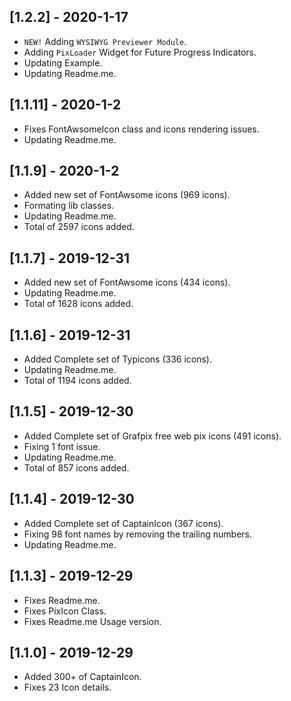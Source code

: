 ## [1.2.2] - 2020-1-17

* `NEW!` Adding `WYSIWYG Previewer Module`.
* Adding `PixLoader` Widget for Future Progress Indicators.
* Updating Example.
* Updating Readme.me.

## [1.1.11] - 2020-1-2

* Fixes FontAwsomeIcon class and icons rendering issues.
* Updating Readme.me.

## [1.1.9] - 2020-1-2

* Added new set of FontAwsome icons (969 icons).
* Formating lib classes.
* Updating Readme.me.
* Total of 2597 icons added.

## [1.1.7] - 2019-12-31

* Added new set of FontAwsome icons (434 icons).
* Updating Readme.me.
* Total of 1628 icons added.

## [1.1.6] - 2019-12-31

* Added Complete set of Typicons (336 icons).
* Updating Readme.me.
* Total of 1194 icons added.

## [1.1.5] - 2019-12-30

* Added Complete set of Grafpix free web pix icons (491 icons).
* Fixing 1 font issue.
* Updating Readme.me.
* Total of 857 icons added.

## [1.1.4] - 2019-12-30

* Added Complete set of CaptainIcon (367 icons).
* Fixing 98 font names by removing the trailing numbers.
* Updating Readme.me.

## [1.1.3] - 2019-12-29

* Fixes Readme.me.
* Fixes PixIcon Class.
* Fixes Readme.me Usage version.

## [1.1.0] - 2019-12-29

* Added 300+ of CaptainIcon.
* Fixes 23 Icon details.
